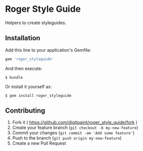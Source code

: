 # Roger Style Guide

Helpers to create styleguides.

## Installation

Add this line to your application's Gemfile:

```ruby
gem 'roger_styleguide'
```

And then execute:

    $ bundle

Or install it yourself as:

    $ gem install roger_styleguide

## Contributing

1. Fork it ( https://github.com/digitpaint/roger_style_guide/fork )
2. Create your feature branch (`git checkout -b my-new-feature`)
3. Commit your changes (`git commit -am 'Add some feature'`)
4. Push to the branch (`git push origin my-new-feature`)
5. Create a new Pull Request
